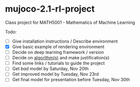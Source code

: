 # mujoco-2.1-rl-project
Class project for MATH5001 - Mathematics of Machine Learning

Todo:
- [ ] Give installation instructions / Describe environment
- [X] Give basic example of rendering environment
- [ ] Decide on deep learning framework / version
- [ ] Decide on [algorithm(s)](https://spinningup.openai.com/en/latest/spinningup/rl_intro2.html) and make justification(s) 
- [ ] Find some links / tutorials to guide the project
- [ ] Get *bad* model by Saturday, Nov 20th
- [ ] Get improved model by Tuesday, Nov 23rd
- [ ] Get final model for presentation before Tuesday, Nov 30th
